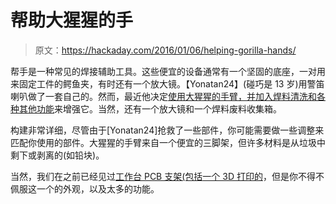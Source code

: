 # 帮助大猩猩的手

> 原文：<https://hackaday.com/2016/01/06/helping-gorilla-hands/>

帮手是一种常见的焊接辅助工具。这些便宜的设备通常有一个坚固的底座，一对用来固定工件的鳄鱼夹，有时还有一个放大镜。【Yonatan24】(碰巧是 13 岁)用警笛喇叭做了一套自己的。然而，最近他决定[使用大猩猩的手臂，并加入焊料清洗和各种其他功能](http://www.instructables.com/id/Ultimate-14-in-1-Soldering-Station)来增强它。当然，还有一个放大镜和一个焊料废料收集箱。

构建非常详细，尽管由于[Yonatan24]抢救了一些部件，你可能需要做一些调整来匹配你使用的部件。大猩猩的手臂来自一个便宜的三脚架，但许多材料是从垃圾中剩下或剥离的(如铅块)。

当然，我们在之前已经见过[工作台 PCB 支架(包括](http://hackaday.com/2008/07/02/another-helping-hand-for-the-work-bench/)[一个 3D 打印的](http://hackaday.com/2015/08/14/3d-printed-vice-holds-your-breadboards/)，但是你不得不佩服这一个的外观，以及太多的功能。